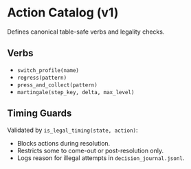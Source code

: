 # Action Catalog (v1)

Defines canonical table-safe verbs and legality checks.

## Verbs
- `switch_profile(name)`
- `regress(pattern)`
- `press_and_collect(pattern)`
- `martingale(step_key, delta, max_level)`

## Timing Guards
Validated by `is_legal_timing(state, action)`:
- Blocks actions during resolution.
- Restricts some to come-out or post-resolution only.
- Logs reason for illegal attempts in `decision_journal.jsonl`.
